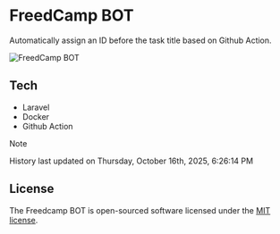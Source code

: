 # FreedCamp BOT

Automatically assign an ID before the task title based on Github Action.

![FreedCamp BOT](https://repository-images.githubusercontent.com/737932867/7d34798b-2680-471c-b089-a78a718d3d6a)

## Tech

- Laravel
- Docker
- Github Action

> [!NOTE]  
> History last updated on Thursday, October 16th, 2025, 6:26:14 PM

## License

The Freedcamp BOT is open-sourced software licensed under the [MIT license](https://opensource.org/licenses/MIT).
